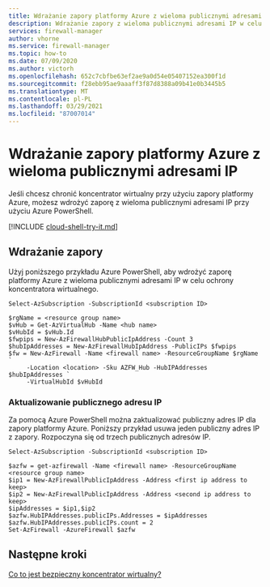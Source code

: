 ```yaml
---
title: Wdrażanie zapory platformy Azure z wieloma publicznymi adresami IP przy użyciu Azure PowerShell
description: Wdrażanie zapory z wieloma publicznymi adresami IP w celu ochrony koncentratora wirtualnego
services: firewall-manager
author: vhorne
ms.service: firewall-manager
ms.topic: how-to
ms.date: 07/09/2020
ms.author: victorh
ms.openlocfilehash: 652c7cbfbe63ef2ae9a0d54e05407152ea300f1d
ms.sourcegitcommit: f28ebb95ae9aaaff3f87d8388a09b41e0b3445b5
ms.translationtype: MT
ms.contentlocale: pl-PL
ms.lasthandoff: 03/29/2021
ms.locfileid: "87007014"
---
```

# <a name="deploy-an-azure-firewall-with-multiple-public-ip-addresses"></a>Wdrażanie zapory platformy Azure z wieloma publicznymi adresami IP

Jeśli chcesz chronić koncentrator wirtualny przy użyciu zapory platformy Azure, możesz wdrożyć zaporę z wieloma publicznymi adresami IP przy użyciu Azure PowerShell.

[!INCLUDE [cloud-shell-try-it.md](../../includes/cloud-shell-try-it.md)]

## <a name="deploy-the-firewall"></a>Wdrażanie zapory

Użyj poniższego przykładu Azure PowerShell, aby wdrożyć zaporę platformy Azure z wieloma publicznymi adresami IP w celu ochrony koncentratora wirtualnego.

```azurepowershell
Select-AzSubscription -SubscriptionId <subscription ID> 

$rgName = <resource group name> 
$vHub = Get-AzVirtualHub -Name <hub name> 
$vHubId = $vHub.Id 
$fwpips = New-AzFirewallHubPublicIpAddress -Count 3
$hubIpAddresses = New-AzFirewallHubIpAddress -PublicIPs $fwpips 
$fw = New-AzFirewall -Name <firewall name> -ResourceGroupName $rgName `
     -Location <location> -Sku AZFW_Hub -HubIPAddresses $hubIpAddresses `
     -VirtualHubId $vHubId 
```

### <a name="update-a-public-ip-address"></a>Aktualizowanie publicznego adresu IP

Za pomocą Azure PowerShell można zaktualizować publiczny adres IP dla zapory platformy Azure. Poniższy przykład usuwa jeden publiczny adres IP z zapory. Rozpoczyna się od trzech publicznych adresów IP.

```azurepowershell
Select-AzSubscription -SubscriptionId <subscription ID>

$azfw = get-azfirewall -Name <firewall name> -ResourceGroupName <resource group name>
$ip1 = New-AzFirewallPublicIpAddress -Address <first ip address to keep>
$ip2 = New-AzFirewallPublicIpAddress -Address <second ip address to keep>
$ipAddresses = $ip1,$ip2
$azfw.HubIPAddresses.publicIPs.Addresses = $ipAddresses
$azfw.HubIPAddresses.publicIPs.count = 2
Set-AzFirewall -AzureFirewall $azfw
```

## <a name="next-steps"></a>Następne kroki

[Co to jest bezpieczny koncentrator wirtualny?](secured-virtual-hub.md)